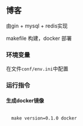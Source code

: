 ## 博客

由gin + mysql + redis实现

makefile 构建，docker 部署

### 环境变量

在文件```conf/env.ini```中配置

### 运行指令

#### 生成docker镜像

```shell

  make version=0.1.0 docker

```